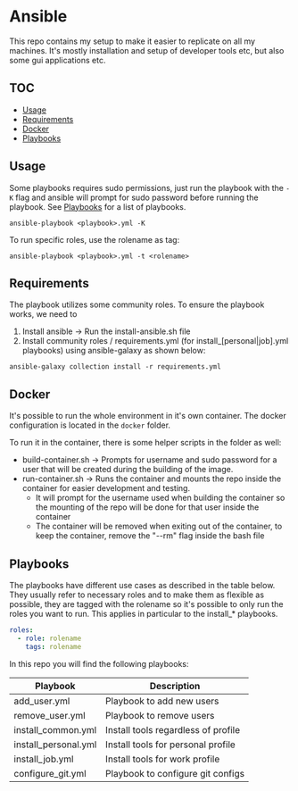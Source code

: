 # Ansible

This repo contains my setup to make it easier to replicate on all my machines.
It's mostly installation and setup of developer tools etc, but also some gui applications etc.

## TOC
- [Usage](#usage)
- [Requirements](#requirements)
- [Docker](#docker)
- [Playbooks](#playbooks)

<!-- TOC --><a name="usage"></a>
## Usage
Some playbooks requires sudo permissions, just run the playbook with the `-K` flag and ansible will prompt for sudo password before running the playbook.
See [Playbooks](#playbooks) for a list of playbooks.

```shell
ansible-playbook <playbook>.yml -K
```

To run specific roles, use the rolename as tag:

```shell
ansible-playbook <playbook>.yml -t <rolename>
```

<!-- TOC --><a name="requirements"></a>
## Requirements

The playbook utilizes some community roles. To ensure the playbook works, we need to

1. Install ansible -> Run the install-ansible.sh file
2. Install community roles / requirements.yml (for install_[personal|job].yml playbooks) using ansible-galaxy as shown below:

```shell
ansible-galaxy collection install -r requirements.yml
```

<!-- TOC --><a name="docker"></a>
## Docker

It's possible to run the whole environment in it's own container.
The docker configuration is located in the `docker` folder.

To run it in the container, there is some helper scripts in the folder as well:

- build-container.sh -> Prompts for username and sudo password for a user that will be created during the building of the image.
- run-container.sh -> Runs the container and mounts the repo inside the container for easier development and testing.
  - It will prompt for the username used when building the container so the mounting of the repo will be done for that user inside the container
  - The container will be removed when exiting out of the container, to keep the container, remove the "--rm" flag inside the bash file

<!-- TOC --><a name="playbooks"></a>
## Playbooks

The playbooks have different use cases as described in the table below.
They usually refer to necessary roles and to make them as flexible as possible, they are tagged with the rolename so it's possible to only run the roles you want to run. This applies in particular to the install_* playbooks.

```yaml
roles:
  - role: rolename
    tags: rolename
```

In this repo you will find the following playbooks:

|Playbook                   |Description                          |
|---------------------------|-------------------------------------|
|add_user.yml               |Playbook to add new users            |
|remove_user.yml            |Playbook to remove users             |
|install_common.yml         |Install tools regardless of profile  |
|install_personal.yml       |Install tools for personal profile   |
|install_job.yml            |Install tools for work profile       |
|configure_git.yml          |Playbook to configure git configs    |
